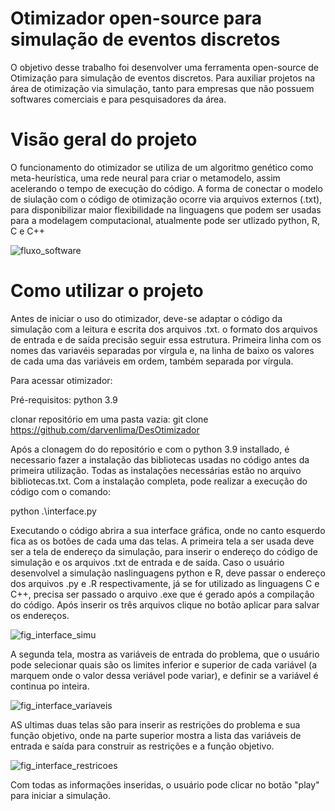 # Otimizador open-source para simulação de eventos discretos


O objetivo desse trabalho foi desenvolver uma ferramenta open-source de  Otimização para simulação de eventos discretos. Para auxiliar projetos na área de otimização via simulação, tanto para empresas que não possuem softwares comerciais e para pesquisadores da área. 

# Visão geral do projeto

O funcionamento do otimizador se utiliza de um algoritmo genético como meta-heurística, uma rede neural para criar o metamodelo, assim acelerando o tempo de execução do código. A forma de conectar o modelo de siulação com o código de otimização ocorre via arquivos externos (.txt), para disponibilizar maior flexibilidade na linguagens que podem ser usadas para a modelagem computacional, atualmente pode ser utlizado python, R, C e C++ 


![fluxo_software](https://user-images.githubusercontent.com/48968629/153720015-0f57b7f3-c947-41c5-bcd4-0c8528dd0e0a.jpg)  


# Como utilizar o projeto 

Antes de iniciar o uso do otimizador, deve-se adaptar o código da simulação com a leitura e escrita dos arquivos .txt.
o formato dos arquivos de entrada e de saída precisão seguir essa estrutura. Primeira linha com os nomes das variavéis separadas por vírgula e, na linha de baixo os valores de cada uma das variáveis em ordem, também separada por vírgula.


Para acessar otimizador:

Pré-requisitos: python 3.9 

clonar repositório em uma pasta vazia:
git clone https://github.com/darvenlima/DesOtimizador

Após a clonagem do do repositório e com o python 3.9 installado, é necessario fazer a instalação das bibliotecas usadas no código antes da primeira utilização. Todas as instalações necessárias estão no arquivo bibliotecas.txt. Com a instalação completa, pode realizar a execução do código com o comando:

python .\interface.py

Executando o código abrira a sua interface gráfica, onde no canto esquerdo fica as os botões de cada uma das telas. A primeira tela a ser usada deve ser a tela de endereço da simulação, para inserir o endereço do código de simulação e os arquivos .txt de entrada e de saída. Caso o usuário desenvolvel a simulação naslinguagens python e R, deve passar o endereço dos arquivos .py e .R respectivamente, já se for utilizado as linguagens C e C++, precisa ser passado o arquivo .exe que é gerado após a compilação do código. Após inserir os três arquivos clique no botão aplicar para salvar os endereços. 


![fig_interface_simu](https://user-images.githubusercontent.com/48968629/153720578-a153a893-2607-4689-bc27-f945d085fcf2.jpg)

A segunda tela, mostra as variáveis de entrada do problema, que o usuário pode selecionar quais são os limites inferior e superior de cada variável (a marquem onde o valor dessa veriável pode variar), e definir se a variável é continua po inteira.  

![fig_interface_variaveis](https://user-images.githubusercontent.com/48968629/153722035-aeff59de-4d56-471f-9ba8-118bb982535e.jpg)

AS ultimas duas telas são para inserir as restrições do problema e sua função objetivo, onde na parte superior mostra a lista das variáveis de entrada e saída para construir as restrições e a função objetivo.

![fig_interface_restricoes](https://user-images.githubusercontent.com/48968629/153722668-ea4f0f97-b1ed-4281-b0fa-274030d4b80d.jpg)

Com todas as informações inseridas, o usuário pode clicar no botão "play" para iniciar a simulação.
